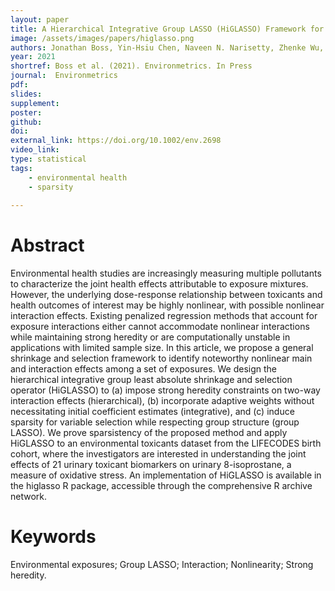 ```yaml
---
layout: paper
title: A Hierarchical Integrative Group LASSO (HiGLASSO) Framework for Analyzing Environmental Mixtures
image: /assets/images/papers/higlasso.png
authors: Jonathan Boss, Yin-Hsiu Chen, Naveen N. Narisetty, Zhenke Wu, Kelly K. Ferguson, Thomas F. McElrath, John D. Meeker, Bhramar Mukherjee
year: 2021
shortref: Boss et al. (2021). Environmetrics. In Press
journal:  Environmetrics
pdf: 
slides: 
supplement:  
poster: 
github: 
doi: 
external_link: https://doi.org/10.1002/env.2698
video_link: 
type: statistical
tags:
    - environmental health
    - sparsity
 
---
```


# Abstract

Environmental health studies are increasingly measuring multiple pollutants to characterize the joint health effects attributable to exposure mixtures. However, the underlying dose-response relationship between toxicants and health outcomes of interest may be highly nonlinear, with possible nonlinear interaction effects. Existing penalized regression methods that account for exposure interactions either cannot accommodate nonlinear interactions while maintaining strong heredity or are computationally unstable in applications with limited sample size. In this article, we propose a general shrinkage and selection framework to identify noteworthy nonlinear main and interaction effects among a set of exposures. We design the hierarchical integrative group least absolute shrinkage and selection operator (HiGLASSO) to (a) impose strong heredity constraints on two-way interaction effects (hierarchical), (b) incorporate adaptive weights without necessitating initial coefficient estimates (integrative), and (c) induce sparsity for variable selection while respecting group structure (group LASSO). We prove sparsistency of the proposed method and apply HiGLASSO to an environmental toxicants dataset from the LIFECODES birth cohort, where the investigators are interested in understanding the joint effects of 21 urinary toxicant biomarkers on urinary 8-isoprostane, a measure of oxidative stress. An implementation of HiGLASSO is available in the higlasso R package, accessible through the comprehensive R archive network.


# Keywords

Environmental exposures; Group LASSO; Interaction; Nonlinearity; Strong heredity.